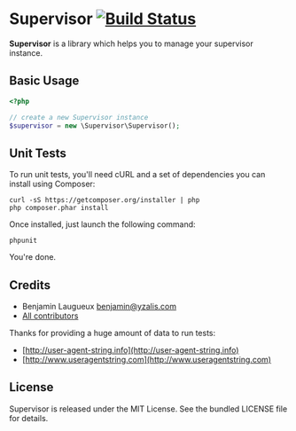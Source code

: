 # Supervisor [![Build Status](https://secure.travis-ci.org/yzalis/Supervisor.png)](http://travis-ci.org/yzalis/Supervisor)

**Supervisor** is a library which helps you to manage your supervisor instance.

## Basic Usage
```php
<?php

// create a new Supervisor instance
$supervisor = new \Supervisor\Supervisor();
```

## Unit Tests

To run unit tests, you'll need cURL and a set of dependencies you can install using Composer:
```
curl -sS https://getcomposer.org/installer | php
php composer.phar install
```

Once installed, just launch the following command:
```
phpunit
```

You're done.

## Credits

* Benjamin Laugueux <benjamin@yzalis.com>
* [All contributors](https://github.com/yzalis/Supervisor/contributors)

Thanks for providing a huge amount of data to run tests:
* [http://user-agent-string.info](http://user-agent-string.info)
* [http://www.useragentstring.com](http://www.useragentstring.com)

## License

Supervisor is released under the MIT License. See the bundled LICENSE file for details.